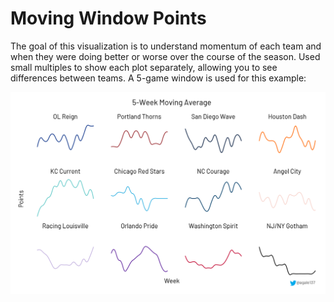# Moving Window Points

The goal of this visualization is to understand momentum of each team and
when they were doing better or worse over the course of the season. Used
small multiples to show each plot separately, allowing you to see differences
between teams. A 5-game window is used for this example:

![Moving average of points](moving_sum.png)